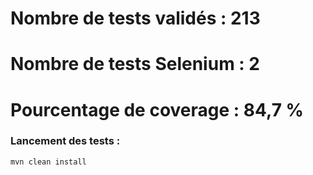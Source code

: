# Nombre de tests validés : 213

# Nombre de tests Selenium : 2

# Pourcentage de coverage : 84,7 %

### Lancement des tests : 

``` bash
mvn clean install
```